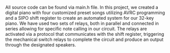 All source code can be found via main.h file.
In this project, we created a digital piano with four customized preset songs utilizing AVRC programming and a SIPO shift register to create an automated system for our 32-key piano. We have used two sets of relays, both in parallel and connected in series allowing for specific note calling in our circuit. The relays are activated via a protocol that communicates with the shift register, triggering the mechanical switch relays to complete the circuit and produce an output through the designated speakers.
